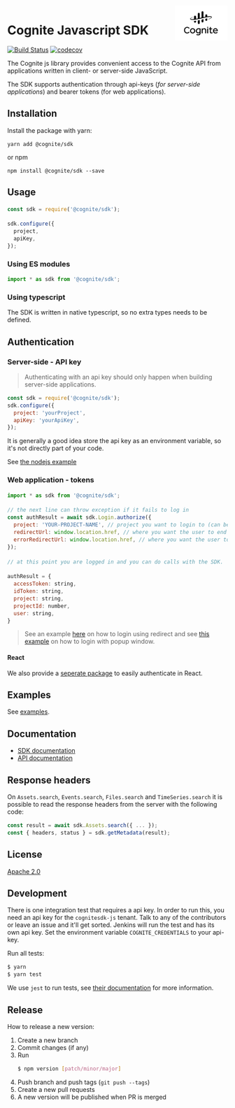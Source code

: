 <a href="https://cognite.com/">
    <img src="./cognite_logo.png" alt="Cognite logo" title="Cognite" align="right" height="80" />
</a>

Cognite Javascript SDK
==========================
[![Build Status](https://travis-ci.org/cognitedata/cognitesdk-js.svg?branch=master)](https://travis-ci.org/cognitedata/cognitesdk-js)
[![codecov](https://codecov.io/gh/cognitedata/cognitesdk-js/branch/master/graph/badge.svg)](https://codecov.io/gh/cognitedata/cognitesdk-js)

The Cognite js library provides convenient access to the Cognite API from
applications written in client- or server-side JavaScript.

The SDK supports authentication through api-keys (_for server-side applications_) and bearer tokens (for web applications).

## Installation

Install the package with yarn:

    yarn add @cognite/sdk

or npm

    npm install @cognite/sdk --save

## Usage

```js
const sdk = require('@cognite/sdk');

sdk.configure({
  project,
  apiKey,
});
```

### Using ES modules

```js
import * as sdk from '@cognite/sdk';
```

### Using typescript

The SDK is written in native typescript, so no extra types needs to be defined.

## Authentication

### Server-side - API key

> Authenticating with an api key should only happen when building server-side applications.

```js
const sdk = require('@cognite/sdk');
sdk.configure({
  project: 'yourProject',
  apiKey: 'yourApiKey',
});
```

It is generally a good idea store the api key as an environment variable, so it's not directly part of your code.

See [the nodejs example](./examples/nodejs/index.js)

### Web application - tokens

```js
import * as sdk from '@cognite/sdk';

// the next line can throw exception if it fails to log in
const authResult = await sdk.Login.authorize({
  project: 'YOUR-PROJECT-NAME', // project you want to login to (can be skipped if you have configured the project with 'configure')
  redirectUrl: window.location.href, // where you want the user to end up after successful login
  errorRedirectUrl: window.location.href, // where you want the user to end up after failed login
});

// at this point you are logged in and you can do calls with the SDK.

authResult = {
  accessToken: string,
  idToken: string,
  project: string,
  projectId: number,
  user: string,
}
```

> See an example [here](./examples/react/basic/src/App.js) on how to login using redirect and see [this example](./examples/react/login-with-popup/src/App.js) on how to login with popup window.

#### React

We also provide a [seperate package](https://github.com/cognitedata/react-auth) to easily authenticate in React.

## Examples

See [examples](./examples).

## Documentation

- [SDK documentation](https://js-sdk-docs.cogniteapp.com/)
- [API documentation](https://doc.cognitedata.com)

## Response headers

On `Assets.search`, `Events.search`, `Files.search` and `TimeSeries.search` it is possible to read the response headers from the server with the following code:

```js
const result = await sdk.Assets.search({ ... });
const { headers, status } = sdk.getMetadata(result);
```

## License

[Apache 2.0](https://www.apache.org/licenses/LICENSE-2.0)

## Development

There is one integration test that requires a api key. In order to run this, you need an api key for the `cognitesdk-js` tenant. Talk to any of the contributors or leave an issue and it'll get sorted. Jenkins will run the test and has its own api key.
Set the environment variable `COGNITE_CREDENTIALS` to your api-key.

Run all tests:

```bash
$ yarn
$ yarn test
```

We use `jest` to run tests, see [their documentation](https://github.com/facebook/jest) for more information.

## Release

How to release a new version:

1. Create a new branch
2. Commit changes (if any)
3. Run
    ```bash
    $ npm version [patch/minor/major]
    ```
4. Push branch and push tags (`git push --tags`)
5. Create a new pull requests
6. A new version will be published when PR is merged
